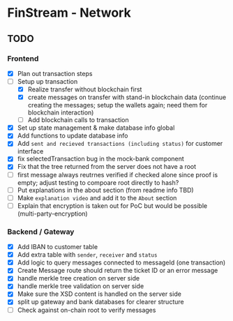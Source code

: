 # FinStream - Network

## TODO

### Frontend

* [X] Plan out transaction steps
* [ ] Setup up transaction
  * [X] Realize transfer without blockchain first
  * [X] create messages on transfer with stand-in blockchain data (continue creating the messages; setup the wallets again; need them for blockchain interaction)
  * [ ] Add blockchain calls to transaction
* [X] Set up state management & make database info global
* [X] Add functions to update database info
* [X] Add `sent and recieved transactions (including status)` for customer interface
* [X] fix selectedTransaction bug in the mock-bank component
* [X] Fix that the tree returned from the server does not have a root
* [ ] first message always reutrnes verified if checked alone since proof is empty; adjust testing to compoare root directly to hash?
* [ ] Put explanations in the about section (from readme info TBD)
* [ ] Make `explanation video` and add it to the `About` section
* [ ] Explain that encryption is taken out for PoC but would be possible (multi-party-encryption)

### Backend / Gateway

* [X] Add IBAN to customer table
* [X] Add extra table with `sender`, `receiver` and `status`
* [X] Add logic to query messages connected to messageId (one transaction)
* [X] Create Message route should return the ticket ID or an error message
* [X] handle merkle tree creation on server side
* [X] handle merkle tree validation on server side
* [X] Make sure the XSD content is handled on the server side
* [X] split up gateway and bank databases for clearer structure
* [ ] Check against on-chain root to verify messages
